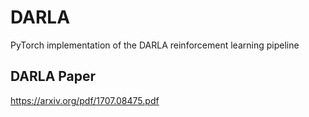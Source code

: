 # DARLA
PyTorch implementation of the DARLA reinforcement learning pipeline

## DARLA Paper
https://arxiv.org/pdf/1707.08475.pdf
